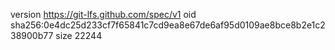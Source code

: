 version https://git-lfs.github.com/spec/v1
oid sha256:0e4dc25d233cf7f65841c7cd9ea8e67de6af95d0109ae8bce8b2e1c238900b77
size 22244
